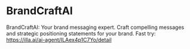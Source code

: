 # BrandCraftAI
BrandCraftAI: Your brand messaging expert. Craft compelling messages and strategic positioning statements for your brand.
Fast try: https://illa.ai/ai-agent/ILAex4p1C7Yo/detail
